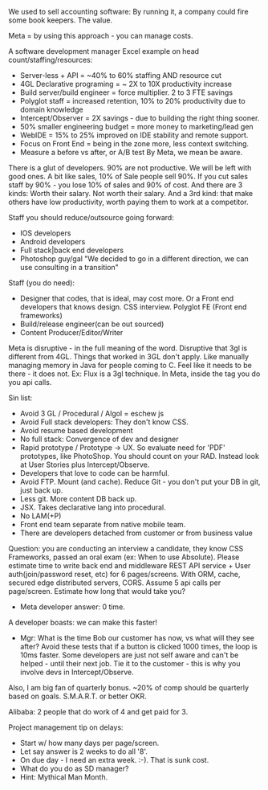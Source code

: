 


We used to sell accounting software: By running it, a company could fire some book keepers. The value.

Meta = by using this approach - you can manage costs.

A software development manager Excel example on head count/staffing/resources:
- Server-less + API = ~40% to 60% staffing AND resource cut
- 4GL Declarative programing = ~ 2X to 10X productivity increase
- Build server/build engineer = force multiplier. 2 to 3 FTE savings
- Polyglot staff = increased retention, 10% to 20% productivity due to domain knowledge
- Intercept/Observer = 2X savings - due to building the right thing sooner.
- 50% smaller engineering budget = more money to marketing/lead gen
- WebIDE = 15% to 25% improved on IDE stability and remote support.
- Focus on Front End = being in the zone more, less context switching.
- Measure a before vs after, or A/B test
By Meta, we mean be aware.

There is a glut of developers. 90% are not productive. We will be left with good ones. A bit like sales, 10% of Sale people sell 90%. If you cut sales staff by 90% - you lose 10% of sales and 90% of cost.
And there are 3 kinds: Worth their salary. Not worth their salary. And a 3rd kind: that make others have low productivity, worth paying them to work at a competitor.

Staff you should reduce/outsource going forward:
- IOS developers
- Android developers
- Full stack|back end developers
- Photoshop guy/gal
"We decided to go in a different direction, we can use consulting in a transition"

Staff (you do need):
- Designer that codes, that is ideal, may cost more. Or a Front end developers that knows design. CSS interview. Polyglot FE (Front end frameworks)
- Build/release engineer(can be out sourced)
- Content Producer/Editor/Writer

Meta is disruptive - in the full meaning of the word.
Disruptive that 3gl is different from 4GL. Things that worked in 3GL don't apply. Like manually managing memory in Java for people coming to C. Feel like it needs to be there - it does not. Ex: Flux is a 3gl technique. In Meta, inside the tag you do you api calls.


Sin list:
* Avoid 3 GL / Procedural / Algol =  eschew js
* Avoid Full stack developers: They don't know CSS.
* Avoid resume based development
* No full stack: Convergence of dev and designer
* Rapid prototype / Prototype -> UX. So evaluate need for 'PDF' prototypes, like PhotoShop. You should count on your RAD. Instead look at User Stories plus Intercept/Observe.
* Developers that love to code can be harmful.
* Avoid FTP. Mount (and cache). Reduce Git - you don't put your DB in git, just back up.
* Less git. More content DB back up.
* JSX. Takes declarative lang into procedural.
* No LAM(+P)
* Front end team separate from native mobile team.
* There are developers detached from customer or from business value


Question: you are conducting an interview a candidate, they know CSS Frameworks, passed an oral exam (ex: When to use Absolute). Please estimate time to write back end and middleware REST API service + User auth(join/password reset, etc) for 6 pages/screens. With  ORM, cache, secured edge distributed servers, CORS. Assume 5 api calls per page/screen. Estimate how long that would take you?
- Meta developer answer: 0 time.

A developer boasts: we can make this faster!
- Mgr: What is the time Bob our customer has now, vs what will they see after?
Avoid these tests that if a button is clicked 1000 times, the loop is 10ms faster. Some developers are just not self aware and can't be helped - until their next job.
Tie it to the customer - this is why you involve devs in Intercept/Observe.

Also, I am big fan of quarterly bonus. ~20% of comp should be quarterly based on goals. S.M.A.R.T. or better OKR.

Alibaba: 2 people that do work of 4 and get paid for 3.

Project management tip on delays:
- Start w/ how many days per page/screen.
- Let say answer is 2 weeks to do all '8'.
- On due day - I need an extra week.
:-). That is sunk cost.
- What do you do as SD manager?
- Hint: Mythical Man Month.



